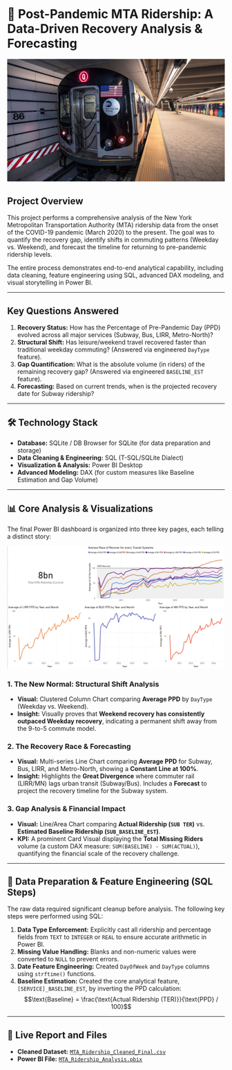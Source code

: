 # 🗽 Post-Pandemic MTA Ridership: A Data-Driven Recovery Analysis & Forecasting

<p align="center">
  <img src="./MTA/MTA.jpg" alt="MTA Analysis" width="800"/>
</p>

## Project Overview
This project performs a comprehensive analysis of the New York Metropolitan Transportation Authority (MTA) ridership data from the onset of the COVID-19 pandemic (March 2020) to the present. The goal was to quantify the recovery gap, identify shifts in commuting patterns (Weekday vs. Weekend), and forecast the timeline for returning to pre-pandemic ridership levels.

The entire process demonstrates end-to-end analytical capability, including data cleaning, feature engineering using SQL, advanced DAX modeling, and visual storytelling in Power BI.

---

## Key Questions Answered
1.  **Recovery Status:** How has the Percentage of Pre-Pandemic Day (PPD) evolved across all major services (Subway, Bus, LIRR, Metro-North)?
2.  **Structural Shift:** Has leisure/weekend travel recovered faster than traditional weekday commuting? (Answered via engineered `DayType` feature).
3.  **Gap Quantification:** What is the absolute volume (in riders) of the remaining recovery gap? (Answered via engineered `BASELINE_EST` feature).
4.  **Forecasting:** Based on current trends, when is the projected recovery date for Subway ridership?

---

## 🛠️ Technology Stack
* **Database:** SQLite / DB Browser for SQLite (for data preparation and storage)
* **Data Cleaning & Engineering:** SQL (T-SQL/SQLite Dialect)
* **Visualization & Analysis:** Power BI Desktop
* **Advanced Modeling:** DAX (for custom measures like Baseline Estimation and Gap Volume)

---

## 📊 Core Analysis & Visualizations
The final Power BI dashboard is organized into three key pages, each telling a distinct story:

<p align="center">
  <img src="./MTA/Dashboard.png" alt="MTA Analysis" width="800"/>
</p>

### 1. The New Normal: Structural Shift Analysis
* **Visual:** Clustered Column Chart comparing **Average PPD** by `DayType` (Weekday vs. Weekend).
* **Insight:** Visually proves that **Weekend recovery has consistently outpaced Weekday recovery**, indicating a permanent shift away from the 9-to-5 commute model.

### 2. The Recovery Race & Forecasting
* **Visual:** Multi-series Line Chart comparing **Average PPD** for Subway, Bus, LIRR, and Metro-North, showing a **Constant Line at 100%**.
* **Insight:** Highlights the **Great Divergence** where commuter rail (LIRR/MN) lags urban transit (Subway/Bus). Includes a **Forecast** to project the recovery timeline for the Subway system.

### 3. Gap Analysis & Financial Impact
* **Visual:** Line/Area Chart comparing **Actual Ridership (`SUB TER`)** vs. **Estimated Baseline Ridership (`SUB_BASELINE_EST`)**.
* **KPI:** A prominent Card Visual displaying the **Total Missing Riders** volume (a custom DAX measure: `SUM(BASELINE) - SUM(ACTUAL)`), quantifying the financial scale of the recovery challenge.

---

## 🧹 Data Preparation & Feature Engineering (SQL Steps)
The raw data required significant cleanup before analysis. The following key steps were performed using SQL:

1.  **Data Type Enforcement:** Explicitly cast all ridership and percentage fields from `TEXT` to `INTEGER` or `REAL` to ensure accurate arithmetic in Power BI.
2.  **Missing Value Handling:** Blanks and non-numeric values were converted to `NULL` to prevent errors.
3.  **Date Feature Engineering:** Created `DayOfWeek` and `DayType` columns using `strftime()` functions.
4.  **Baseline Estimation:** Created the core analytical feature, `[SERVICE]_BASELINE_EST`, by inverting the PPD calculation:
    $$\text{Baseline} = \frac{\text{Actual Ridership (TER)}}{\text{PPD} / 100}$$

---

## 🔗 Live Report and Files
* **Cleaned Dataset:** [`MTA_Ridership_Cleaned_Final.csv`](MTA_Ridership_Cleaned_Final.csv)
* **Power BI File:** [`MTA_Ridership_Analysis.pbix`](MTA_Ridership_Analysis.pbix)
